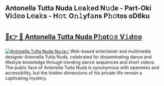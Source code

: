 ## Antonella Tutta Nuda L𝚎a𝚔ed N𝚞𝚍e - Part-Oki Vi𝚍𝚎o L𝚎a𝚔s - H𝚘𝚝 O𝚗𝚕yf𝚊ns P𝚑𝚘tos oD6ku

# <h2><a href="http://kfb2xf.oniu.top/?m=Antonella+Tutta+Nuda">🔗👉 🔴 Antonella Tutta Nuda P𝚑ot𝚘𝚜 V𝚒d𝚎o</a></h2>

[![Antonella Tutta Nuda Nu𝚍e𝚜](https://i.imgur.com/0qMVB7G.gif)](http://kfb2xf.oniu.top/?m=Antonella+Tutta+Nuda)
Web-based entertainer and multimedia designer Antonella Tutta Nuda, celebrated for disseminating dance and lifestyle knowledge through trending dance sequences and short videos. The public face of Antonella Tutta Nuda is synonymous with openness and accessibility, but the hidden dimensions of his private life remain a captivating mystery.  

